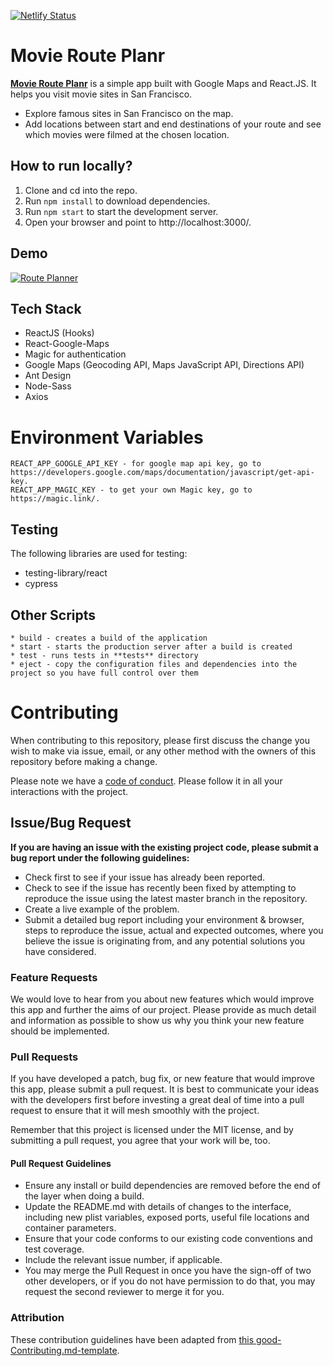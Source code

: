 [![Netlify Status](https://api.netlify.com/api/v1/badges/fca0462a-391b-4d20-9d01-ee538235c806/deploy-status)](https://app.netlify.com/sites/movie-planr/deploys)

# Movie Route Planr

**[Movie Route Planr](https://movie-planr.netlify.app/)** is a simple app built with Google Maps and React.JS. It helps you visit movie sites in San Francisco.

- Explore famous sites in San Francisco on the map.
- Add locations between start and end destinations of your route and see which movies were filmed at the chosen location.

## How to run locally?

1. Clone and cd into the repo.
2. Run `npm install` to download dependencies.
3. Run `npm start` to start the development server.
4. Open your browser and point to http://localhost:3000/.

## Demo

[![Route Planner](http://veerasundar.com/route-planner/route-planner-screenshot-new.PNG)](http://veerasundar.com/route-planner)

## Tech Stack

- ReactJS (Hooks)
- React-Google-Maps
- Magic for authentication
- Google Maps (Geocoding API, Maps JavaScript API, Directions API)
- Ant Design
- Node-Sass
- Axios

# Environment Variables

```
REACT_APP_GOOGLE_API_KEY - for google map api key, go to https://developers.google.com/maps/documentation/javascript/get-api-key.
REACT_APP_MAGIC_KEY - to get your own Magic key, go to https://magic.link/.
```

## Testing

The following libraries are used for testing:

- testing-library/react
- cypress

## Other Scripts

    * build - creates a build of the application
    * start - starts the production server after a build is created
    * test - runs tests in **tests** directory
    * eject - copy the configuration files and dependencies into the project so you have full control over them

# Contributing

When contributing to this repository, please first discuss the change you wish to make via issue, email, or any other method with the owners of this repository before making a change.

Please note we have a [code of conduct](./CODE_OF_CONDUCT.md). Please follow it in all your interactions with the project.

## Issue/Bug Request

**If you are having an issue with the existing project code, please submit a bug report under the following guidelines:**

- Check first to see if your issue has already been reported.
- Check to see if the issue has recently been fixed by attempting to reproduce the issue using the latest master branch in the repository.
- Create a live example of the problem.
- Submit a detailed bug report including your environment & browser, steps to reproduce the issue, actual and expected outcomes, where you believe the issue is originating from, and any potential solutions you have considered.

### Feature Requests

We would love to hear from you about new features which would improve this app and further the aims of our project. Please provide as much detail and information as possible to show us why you think your new feature should be implemented.

### Pull Requests

If you have developed a patch, bug fix, or new feature that would improve this app, please submit a pull request. It is best to communicate your ideas with the developers first before investing a great deal of time into a pull request to ensure that it will mesh smoothly with the project.

Remember that this project is licensed under the MIT license, and by submitting a pull request, you agree that your work will be, too.

#### Pull Request Guidelines

- Ensure any install or build dependencies are removed before the end of the layer when doing a build.
- Update the README.md with details of changes to the interface, including new plist variables, exposed ports, useful file locations and container parameters.
- Ensure that your code conforms to our existing code conventions and test coverage.
- Include the relevant issue number, if applicable.
- You may merge the Pull Request in once you have the sign-off of two other developers, or if you do not have permission to do that, you may request the second reviewer to merge it for you.

### Attribution

These contribution guidelines have been adapted from [this good-Contributing.md-template](https://gist.github.com/PurpleBooth/b24679402957c63ec426).

